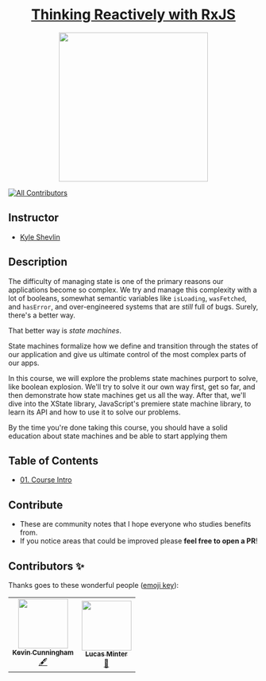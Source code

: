 <h1 align="center"><a href="https://egghead.io/courses/introduction-to-state-machines-using-xstate">Thinking Reactively with RxJS</a></h1>

<p align="center"><img src="https://d2eip9sf3oo6c2.cloudfront.net/series/square_covers/000/000/403/thumb/IntroxState_1000.png" width="300"/></p>

[![All Contributors](https://img.shields.io/badge/all_contributors-2-orange.svg?style=flat-square)](#contributors-)

<!-- ALL-CONTRIBUTORS-BADGE:END -->

## Instructor

- [Kyle Shevlin](https://egghead.io/instructors/kyle-shevlin)

## Description
The difficulty of managing state is one of the primary reasons our applications become so complex. We try and manage this complexity with a lot of booleans, somewhat semantic variables like `isLoading`, `wasFetched`, and `hasError`, and over-engineered systems that are _still_ full of bugs. Surely, there's a better way.

That better way is *state machines*.

State machines formalize how we define and transition through the states of our application and give us ultimate control of the most complex parts of our apps.

In this course, we will explore the problems state machines purport to solve, like boolean explosion. We'll try to solve it our own way first, get so far, and then demonstrate how state machines get us all the way. After that, we'll dive into the XState library, JavaScript's premiere state machine library, to learn its API and how to use it to solve our problems.

By the time you're done taking this course, you should have a solid education about state machines and be able to start applying them


## Table of Contents

- [01. Course Intro](01_xstate-course-intro-and-overview.md)

## Contribute

- These are community notes that I hope everyone who studies benefits from.
- If you notice areas that could be improved please **feel free to open a PR**!

## Contributors ✨

Thanks goes to these wonderful people ([emoji key](https://allcontributors.org/docs/en/emoji-key)):
<table>
  <tr>
  <td align="center"><a href="https://github.com/doingandlearning"><img src="https://avatars2.githubusercontent.com/u/8320213?s=400&u=091f53ddb85c741ef9509d21e4dc3ab178288634&v=4" width="100px;" alt=""/><br /><sub><b>Kevin Cunningham</b></sub></a><br /><a href="#content-doingandlearning" title="Content">🖋</a>  
  </td>
  <td align="center"><a href="https://github.com/lsminter"><img src="https://avatars2.githubusercontent.com/u/26470581?s=400&u=89e0c4f7db5c054125a372dc17b4590e297ac20d&v=4" width="100px;" alt=""/><br /><sub><b>Lucas Minter</b></sub></a><br /><a href="#review-lsminter" title="Review">👀</a>  </td>
    </td>
</table>